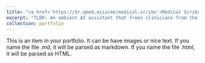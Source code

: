 ```yaml
---
title: "<a href='https://dr.qmed.asia/me/medical-scribe'>Medical Scribe</a>"
excerpt: "TLDR: An ambient AI assistant that frees clinicians from the documentation burden."
collection: portfolio
---
```


This is an item in your portfolio. It can be have images or nice text. If you name the file .md, it will be parsed as markdown. If you name the file .html, it will be parsed as HTML. 